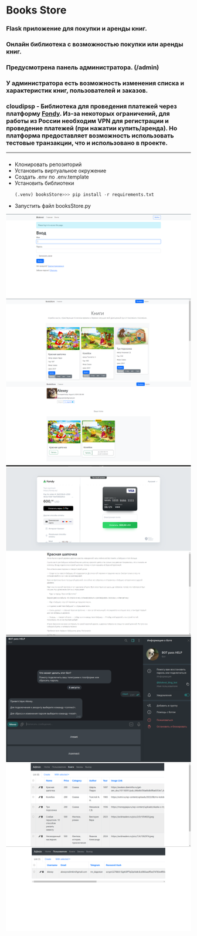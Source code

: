 # Books Store

### Flask приложение для покупки и аренды книг.

### Онлайн библиотека с возможностью покупки или аренды книг.
### Предусмотрена панель администратора. (/admin)
### У администратора есть возможность изменения списка и характеристик книг, пользователей и заказов.
### cloudipsp - Библиотека для проведения платежей через платформу  [Fondy](https://fondy.ua/ru/). Из-за некоторых ограничений, для работы из России необходим VPN для регистрации и проведение платежей (при нажатии купить/аренда). Но платформа предоставляет возможность использовать тестовые транзакции, что и использовано в проекте.
___
### 
- Клонировать репозиторий
- Установить виртуальное окружение
- Создать .env по .env.template
- Установить библиотеки
  ```python
  (.venv) booksStore>>> pip install -r requirements.txt
  ```
- Запустить файл booksStore.py

![Login](https://github.com/AlekseyRodimkin/booksStore/raw/main/README/login.png)
![Main](https://github.com/AlekseyRodimkin/booksStore/raw/main/README/main.png)
![User](https://github.com/AlekseyRodimkin/booksStore/raw/main/README/user.png)
![buy](https://github.com/AlekseyRodimkin/booksStore/raw/main/README/buy.png)
![book](https://github.com/AlekseyRodimkin/booksStore/raw/main/README/book.png)
![bot](https://github.com/AlekseyRodimkin/booksStore/raw/main/README/bot.png)
![admin_books](https://github.com/AlekseyRodimkin/booksStore/raw/main/README/admin_books.png)
![admin_users](https://github.com/AlekseyRodimkin/booksStore/raw/main/README/admin_users.png)
